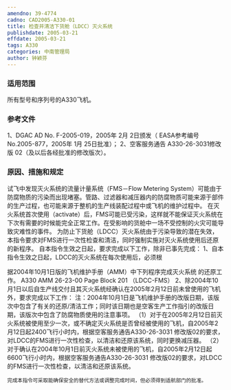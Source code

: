 ```yaml
---
amendno: 39-4774
cadno: CAD2005-A330-01
title: 检查并清洁下货舱（LDCC）灭火系统
publishdate: 2005-03-21
effdate: 2005-03-21
tags: A330
categories: 中南管理局
author: 钟颖芬
---
```


### 适用范围 
所有型号和序列号的A330飞机。

### 参考文件
1、DGAC AD No. F-2005-019，2005年 2月 2日颁发（ EASA参考编号 No.2005-877，2005年 1月 25日批准）；
 2、空客服务通告 A330-26-3031修改版 02（及以后各经批准的修改版次）。

### 原因、措施和规定 
试飞中发现灭火系统的流量计量系统（FMS－Flow Metering System）可能由于防腐物质的污染而出现堵塞。管路、过滤器和减压器内的防腐物质可能来源于部件的生产过程，也可能来源于整机的生产线装配过程中或飞机的维护过程中。
在灭火系统首次使用（activate）后，FMS可能已受污染，这样就不能保证灭火系统在下次有需要的时候能完全正常工作。在受影响的货舱中一场不受控制的火灾可能导致灾难性的事件。 
    为防止下货舱（LDCC）灭火系统由于污染导致的潜在失效，本指令要求对FMS进行一次性检查和清洁，同时强制实施对灭火系统使用后还原的新程序。 
    自本指令生效之日起，要求完成以下工作，除非已事先完成： 
    1、自本指令生效之日起，LDCC的灭火系统在每次使用后，必须根
  
据2004年10月1日版的飞机维护手册（AMM）中下列程序完成灭火系统
的还原工作。 
A330 AMM 26-23-00 Page Block 201 （LDCC-FMS） 
2、除2004年10月1日以后自生产线交付且其灭火系统经确认在2005年2月12日前未曾使用的飞机外，要求完成以下工作：
注：2004年10月1日是飞机维护手册的改版日期，该版次中包含了有关的还原/清洁工作；同时该日期也是空客生产工作指引的改版日期，该版次中包含了防腐物质使用的注意事项。 
    （1）对于在2005年2月12日前灭火系统被使用至少一次，或不确定灭火系统是否曾经被使用的飞机，自2005年2月12日起2400飞行小时内，根据空客服务通告A330-26-3031 修改版02的要求，对LDCC的FMS进行一次性检查，以清洁和还原该系统，同时更换减压器。 
    （2）对于确认在2004年10月1日前灭火系统未被使用的飞机，自2005年2月12日起6600飞行小时内，根据空客服务通告A330-26-3031 修改版02的要求，对LDCC的FMS进行一次性检查，以清洁和还原该系统。

    完成本指令可采取能确保安全的替代方法或调整完成时间，但必须得到适航部门的批准。
